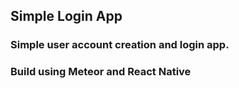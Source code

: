 ## Simple Login App
### Simple user account creation and login app.
### Build using Meteor and React Native